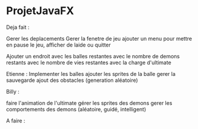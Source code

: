 # ProjetJavaFX

Deja fait :

Gerer les deplacements
Gerer la fenetre de jeu
ajouter un menu pour mettre en pause le jeu, afficher de laide ou quitter


Ajouter un endroit avec les balles restantes
                   avec le nombre de demons restants
                   avec le nombre de vies restantes
                   avec la charge d'ultimate

Etienne :
Implementer les balles
ajouter les sprites de la balle
gerer la sauvegarde
ajout des obstacles (generation aléatoire)

Billy :

faire l'animation de l'ultimate
gérer les sprites des demons
gerer les comportements des demons (aléatoire, guidé, intelligent)


A faire :


